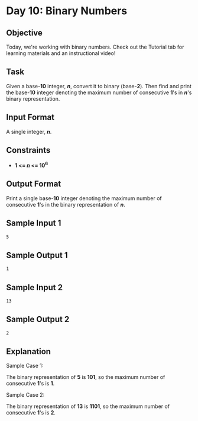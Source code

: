 # Day 10: Binary Numbers

## Objective 
Today, we're working with binary numbers. Check out the Tutorial tab for learning materials and an instructional video!

## Task 
Given a base-**10** integer, **_n_**, convert it to binary (base-**2**). Then find and print the base-**10** integer denoting the maximum number of consecutive **1**'s in **_n_**'s binary representation.

## Input Format

A single integer, **_n_**.

## Constraints
- **1 <= _n_ <= 10<sup>6</sup>**

## Output Format

Print a single base-**10** integer denoting the maximum number of consecutive **1**'s in the binary representation of **_n_**.

## Sample Input 1

```bash
5
```

## Sample Output 1

```bash
1
```

## Sample Input 2

```bash
13
```

## Sample Output 2

```bash
2
```

## Explanation

Sample Case 1: 

The binary representation of **5** is **101**, so the maximum number of consecutive **1**'s is **1**.


Sample Case 2: 

The binary representation of **13** is **1101**, so the maximum number of consecutive **1**'s is **2**.